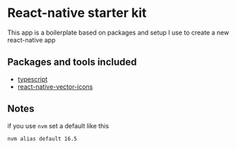 # React-native starter kit

This app is a boilerplate based on packages and setup I use to create a new react-native app

## Packages and tools included

- [typescript](https://github.com/microsoft/TypeScript)
- [react-native-vector-icons](https://github.com/oblador/react-native-vector-icons)

## Notes

if you use `nvm` set a default like this

```bash
nvm alias default 16.5
```
